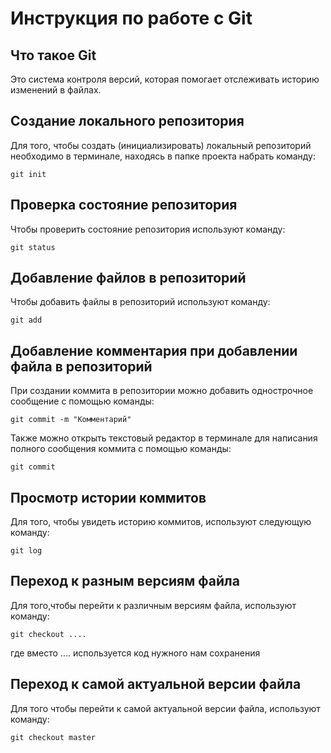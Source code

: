 # **Инструкция по работе с Git**

## Что такое Git

 Это система контроля версий, которая помогает отслеживать историю изменений в файлах.

## Создание локального репозитория

Для того, чтобы создать (инициализировать) локальный репозиторий необходимо в терминале, находясь в папке проекта набрать команду:

    git init

## Проверка состояние репозитория

Чтобы проверить состояние репозитория используют команду:

    git status

## Добавление файлов в репозиторий

Чтобы добавить файлы в репозиторий используют команду:

    git add 

## Добавление комментария при добавлении файла в репозиторий

При создании коммита в репозитории можно добавить однострочное сообщение с помощью команды:

    git commit -m "Комментарий"

Также можно открыть текстовый редактор в терминале для написания полного сообщения коммита с помощью команды: 

    git commit

 ## Просмотр истории коммитов

 Для того, чтобы увидеть историю коммитов, используют следующую команду:

    git log

 ## Переход к разным версиям файла

 Для того,чтобы перейти к различным версиям файла, используют команду:

    git checkout ....
где вместо .... используется код нужного нам сохранения

 ## Переход к самой актуальной версии файла

 Для того чтобы перейти к самой актуальной версии файла, используют команду:

    git checkout master

